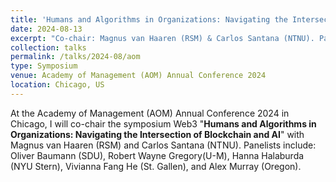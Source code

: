 ```yaml
---
title: 'Humans and Algorithms in Organizations: Navigating the Intersection of Blockchain and AI'
date: 2024-08-13
excerpt: "Co-chair: Magnus van Haaren (RSM) & Carlos Santana (NTNU). Panelist: Oliver Baumann (SDU), Robert Wayne Gregory(U-M), Hanna Halaburda (NYU Stern), Vivianna Fang He (St. Gallen), and Alex Murray (Oregon)."
collection: talks
permalink: /talks/2024-08/aom
type: Symposium
venue: Academy of Management (AOM) Annual Conference 2024
location: Chicago, US
---
```


At the Academy of Management (AOM) Annual Conference 2024 in Chicago, I will co-chair the symposium Web3 "**Humans and Algorithms in Organizations: Navigating the Intersection of Blockchain and AI**" with Magnus van Haaren (RSM) and Carlos Santana (NTNU). Panelists include: Oliver Baumann (SDU), Robert Wayne Gregory(U-M), Hanna Halaburda (NYU Stern), Vivianna Fang He (St. Gallen), and Alex Murray (Oregon).

